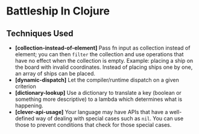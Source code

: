 Battleship In Clojure
=====================

Techniques Used
---------------

* **[collection-instead-of-element]** Pass fn input as collection instead of
  element; you can then `filter` the collection and use operations that have no
  effect when the collection is empty. Example: placing a ship on the board with
  invalid coordinates. Instead of placing ships one by one, an array of ships
  can be placed.
* **[dynamic-dispatch]** Let the compiler/runtime dispatch on a given criterion
* **[dictionary-lookup]** Use a dictionary to translate a key (boolean or
  something more descriptive) to a lambda which determines what is happening.
* **[clever-api-usage]** Your language may have APIs that have a well-defined
  way of dealing with special cases such as `nil`. You can use those to prevent
  conditions that check for those special cases.
